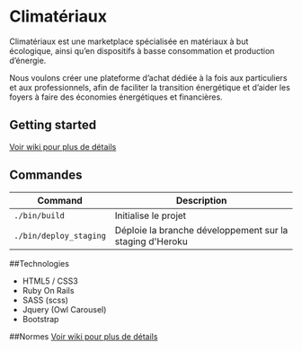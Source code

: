 # Climatériaux

Climatériaux est une marketplace spécialisée en matériaux à but écologique, 
ainsi qu’en dispositifs à basse consommation et production d’énergie.

Nous voulons créer une plateforme d’achat dédiée à la fois aux particuliers et aux
professionnels, afin de faciliter la transition énergétique et d’aider les foyers à faire
des économies énergétiques et financières.

## Getting started
[Voir wiki pour plus de détails](https://github.com/cle61/climateriaux/wiki/Installation)

## Commandes

| Command | Description |
| --- | --- |
| `./bin/build` | Initialise le projet |
| `./bin/deploy_staging` | Déploie la branche développement sur la staging d'Heroku |


##Technologies
- HTML5 / CSS3
- Ruby On Rails
- SASS (scss)
- Jquery (Owl Carousel)
- Bootstrap

##Normes
[Voir wiki pour plus de détails](https://github.com/cle61/climateriaux/wiki/Normes)


